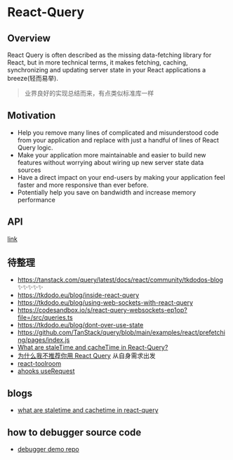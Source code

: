 # React-Query

## Overview

React Query is often described as the missing data-fetching library for React, but in more technical terms, it makes fetching, caching, synchronizing and updating server state in your React applications a breeze(轻而易举).

> 业界良好的实现总结而来，有点类似标准库一样

## Motivation

- Help you remove many lines of complicated and misunderstood code from your application and replace with just a handful of lines of React Query logic.
- Make your application more maintainable and easier to build new features without worrying about wiring up new server state data sources
- Have a direct impact on your end-users by making your application feel faster and more responsive than ever before.
- Potentially help you save on bandwidth and increase memory performance

## API

[link](./api/README.md)

## 待整理

- https://tanstack.com/query/latest/docs/react/community/tkdodos-blog ✨✨✨✨✨
- https://tkdodo.eu/blog/inside-react-query
- https://tkdodo.eu/blog/using-web-sockets-with-react-query
- https://codesandbox.io/s/react-query-websockets-ep1op?file=/src/queries.ts
- https://tkdodo.eu/blog/dont-over-use-state
- https://github.com/TanStack/query/blob/main/examples/react/prefetching/pages/index.js
- [What are staleTime and cacheTime in React-Query?](https://stackoverflow.com/questions/72828361/what-are-staletime-and-cachetime-in-react-query)
- [为什么我不推荐你用 React Query](https://zhuanlan.zhihu.com/p/591906893) 从自身需求出发
- [react-toolroom](https://github.com/wmzy/react-toolroom)
- [ahooks useRequest](https://ahooks.js.org/hooks/useRequest)

## blogs

- [what are staletime and cachetime in react-query](./what-are-staletime-and-cachetime-in-react-query.md)

## how to debugger source code

- [debugger demo repo](https://github.com/Robert-Ro/react-debugger-demo.git)
